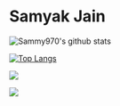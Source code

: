 # Samyak Jain

![Sammy970's github stats](https://github-readme-stats.vercel.app/api?username=Sammy970&theme=midnight-purple&show_icons=true&hide_border=true)

[![Top Langs](https://github-readme-stats.vercel.app/api/top-langs/?username=Sammy970&langs_count=8&theme=midnight-purple&hide_border=true&layout=compact)](https://github.com/anuraghazra/github-readme-stats)

![](https://img.shields.io/badge/OS-Windows-informational?style=for-the-badge&logo=windows&logoColor=white&color=blueviolet)

![](https://img.shields.io/badge/Favourite_Coding_Language-NODEJS-informational?style=for-the-badge&logo=gnu-bash&logoColor=white&color=blueviolet)
